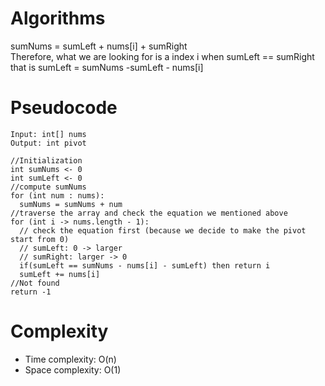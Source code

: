# Algorithms
sumNums = sumLeft + nums\[i\] + sumRight<br>
Therefore, what we are looking for is a index i when sumLeft == sumRight that is sumLeft = sumNums -sumLeft - nums\[i\]
# Pseudocode
```
Input: int[] nums
Output: int pivot

//Initialization
int sumNums <- 0
int sumLeft <- 0
//compute sumNums
for (int num : nums): 
  sumNums = sumNums + num
//traverse the array and check the equation we mentioned above
for (int i -> nums.length - 1):
  // check the equation first (because we decide to make the pivot start from 0)
  // sumLeft: 0 -> larger
  // sumRight: larger -> 0
  if(sumLeft == sumNums - nums[i] - sumLeft) then return i
  sumLeft += nums[i]
//Not found
return -1
```
# Complexity
- Time complexity: O(n)
- Space complexity: O(1)
